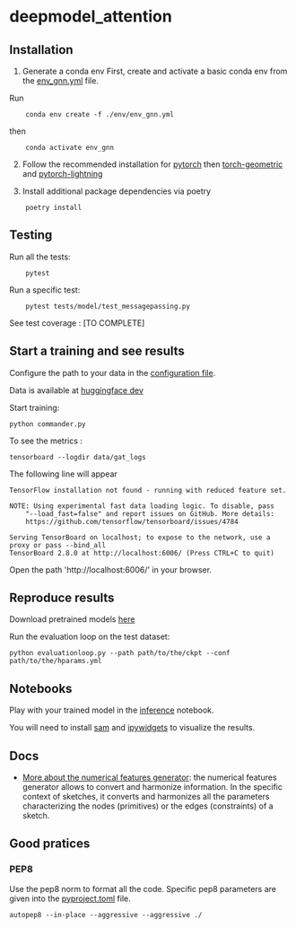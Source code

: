 # deepmodel_attention

## Installation

1. Generate a conda env 
First, create and activate a basic conda env from the [env_gnn.yml](./env/env_gnn.yml) file. 

Run 
```
    conda env create -f ./env/env_gnn.yml
```

then 

```
    conda activate env_gnn
```

2. Follow the recommended installation for [pytorch](https://pytorch.org/) then [torch-geometric](https://pytorch-geometric.readthedocs.io/en/latest/notes/installation.html) and [pytorch-lightning](https://www.pytorchlightning.ai/)


3. Install additional package dependencies via poetry

```
    poetry install
```

## Testing 

Run all the tests:

```
    pytest 
```

Run a specific test:

```
    pytest tests/model/test_messagepassing.py
```

See test coverage : [TO COMPLETE]

## Start a training and see results

Configure the path to your data in the [configuration file](config/gat.yml).

Data is available at [huggingface dev](https://huggingface.co/datasets/sketchai/sam-dataset/tree/dev)

Start training: 

```
python commander.py
```

To see the metrics :

```
tensorboard --logdir data/gat_logs
```
The following line will appear

```
TensorFlow installation not found - running with reduced feature set.

NOTE: Using experimental fast data loading logic. To disable, pass
    "--load_fast=false" and report issues on GitHub. More details:
    https://github.com/tensorflow/tensorboard/issues/4784

Serving TensorBoard on localhost; to expose to the network, use a proxy or pass --bind_all
TensorBoard 2.8.0 at http://localhost:6006/ (Press CTRL+C to quit)

```

Open the path 'http://localhost:6006/' in your browser.

## Reproduce results

Download pretrained models [here](https://huggingface.co/sketchai/sketch-gnn)

Run the evaluation loop on the test dataset:

```
python evaluationloop.py --path path/to/the/ckpt --conf path/to/the/hparams.yml
```

## Notebooks

Play with your trained model in the [inference](notebook/inference.ipynb) notebook.

You will need to install [sam](https://github.com/sketchai/sam) and [ipywidgets](https://pypi.org/project/ipywidgets/) to visualize the results.


## Docs

- [More about the numerical features generator](docs/models/numericalFeature.md): the numerical features generator allows to convert and harmonize information. In the specific context of sketches, it converts and harmonizes all the parameters characterizing the nodes (primitives) or the edges (constraints) of a sketch.

## Good pratices 

### PEP8

Use the pep8 norm to format all the code. Specific pep8 parameters are given into the [pyproject.toml](pyproject.toml) file.

```
autopep8 --in-place --aggressive --aggressive ./
```




